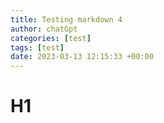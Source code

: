 ```yaml
---
title: Testing markdown 4
author: chatGpt
categories: [test]
tags: [test]
date: 2023-03-13 12:15:33 +00:00
---
```


# H1